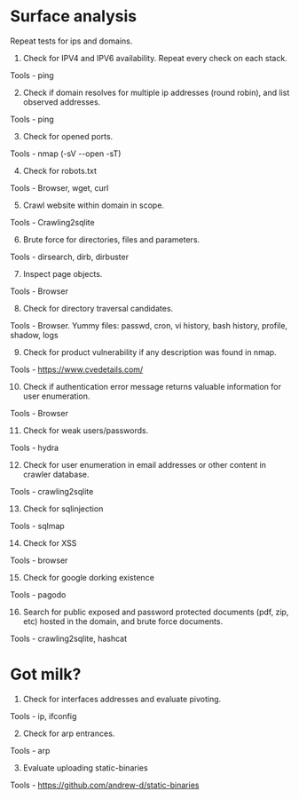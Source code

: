 # Surface analysis 

Repeat tests for ips and domains.

1. Check for IPV4 and IPV6 availability. Repeat every check on each stack.

  Tools - ping

2. Check if domain resolves for multiple ip addresses (round robin), and list observed addresses.

  Tools - ping
   
3. Check for opened ports. 

  Tools - nmap (-sV --open -sT)
   
4. Check for robots.txt

  Tools - Browser, wget, curl
  
5. Crawl website within domain in scope.

  Tools - Crawling2sqlite

6. Brute force for directories, files and parameters.

  Tools - dirsearch, dirb, dirbuster
  
7. Inspect page objects.

  Tools - Browser

8. Check for directory traversal candidates.

  Tools - Browser. Yummy files: passwd, cron, vi history, bash history, profile, shadow, logs
  
9. Check for product vulnerability if any description was found in nmap.

  Tools - https://www.cvedetails.com/

10. Check if authentication error message returns valuable information for user enumeration.

  Tools - Browser

11. Check for weak users/passwords.

  Tools - hydra
  
12. Check for user enumeration in email addresses or other content in crawler database.

  Tools - crawling2sqlite
  
13. Check for sqlinjection

  Tools - sqlmap
  
14. Check for XSS

  Tools - browser
  
15. Check for google dorking existence

  Tools - pagodo
  
16. Search for public exposed and password protected documents (pdf, zip, etc) hosted in the domain, and brute force documents.

  Tools - crawling2sqlite, hashcat
  
# Got milk?

1. Check for interfaces addresses and evaluate pivoting.

  Tools - ip, ifconfig

2. Check for arp entrances.

  Tools - arp

3. Evaluate uploading static-binaries 

  Tools - https://github.com/andrew-d/static-binaries
